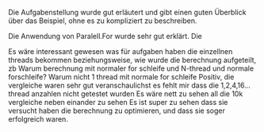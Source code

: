 Die Aufgabenstellung wurde gut erläutert und gibt einen guten Überblick über das Beispiel, ohne es zu kompliziert zu beschreiben.

Die Anwendung von Paralell.For wurde sehr gut erklärt. 
Die 


Es wäre interessant gewesen was für aufgaben haben die einzellnen threads bekommen beziehungsweise, wie wurde die berechnung aufgeteilt, zb 
Warum berechnung mit normaler for schleife und N-thread und normale forschleife? Warum nicht 1 thread mit normale for schleife
Positiv, die vergleiche waren sehr gut veranschaulichst
es fehlt mir dass die 1,2,4,16... thread anzahlen nicht getestet wurden
Es wäre nett zu sehen all die 10k vergleiche neben einander zu sehen
Es ist super zu sehen dass sie versucht haben die berechnung zu optimieren, und dass sie soger erfolgreich waren.